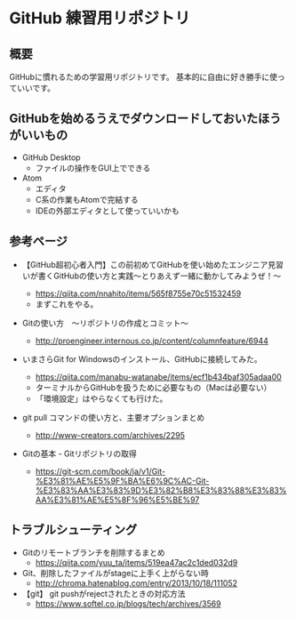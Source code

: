 ﻿# GitHub 練習用リポジトリ

## 概要

GitHubに慣れるための学習用リポジトリです。
基本的に自由に好き勝手に使っていいです。


## GitHubを始めるうえでダウンロードしておいたほうがいいもの

- GitHub Desktop
	- ファイルの操作をGUI上でできる
- Atom
	- エディタ
	- C系の作業もAtomで完結する
	- IDEの外部エディタとして使っていいかも


## 参考ページ

- 【GitHub超初心者入門】この前初めてGitHubを使い始めたエンジニア見習いが書くGitHubの使い方と実践～とりあえず一緒に動かしてみようぜ！～
	- https://qiita.com/nnahito/items/565f8755e70c51532459
	- まずこれをやる。

- Gitの使い方　～リポジトリの作成とコミット～
	- http://proengineer.internous.co.jp/content/columnfeature/6944

- いまさらGit for Windowsのインストール、GitHubに接続してみた。
	- https://qiita.com/manabu-watanabe/items/ecf1b434baf305adaa00
	- ターミナルからGitHubを扱うために必要なもの（Macは必要ない）
	- 「環境設定」はやらなくても行けた。

- git pull コマンドの使い方と、主要オプションまとめ
	- http://www-creators.com/archives/2295

- Gitの基本 - Gitリポジトリの取得
	- https://git-scm.com/book/ja/v1/Git-%E3%81%AE%E5%9F%BA%E6%9C%AC-Git-%E3%83%AA%E3%83%9D%E3%82%B8%E3%83%88%E3%83%AA%E3%81%AE%E5%8F%96%E5%BE%97

## トラブルシューティング

- Gitのリモートブランチを削除するまとめ
	- https://qiita.com/yuu_ta/items/519ea47ac2c1ded032d9
- Git、削除したファイルがstageに上手く上がらない時
	- http://chroma.hatenablog.com/entry/2013/10/18/111052
- 【git】 git pushがrejectされたときの対応方法
	- https://www.softel.co.jp/blogs/tech/archives/3569
